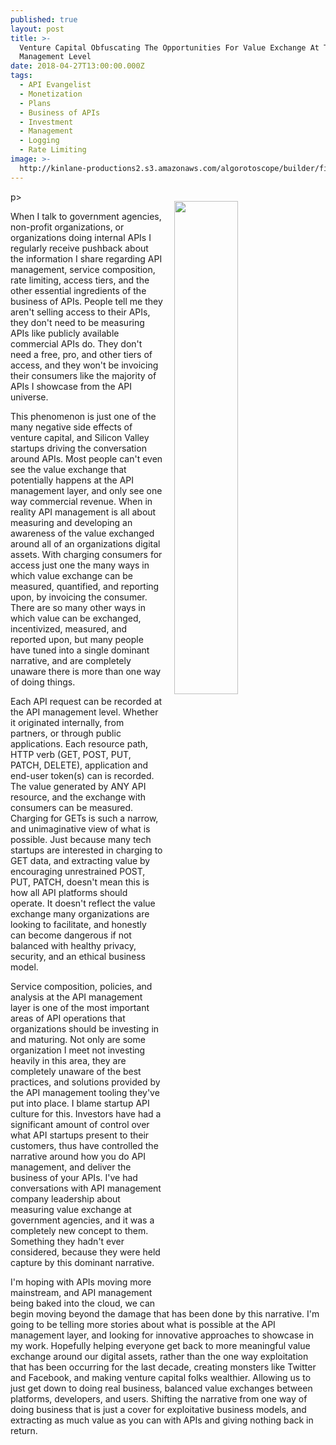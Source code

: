 ```yaml
---
published: true
layout: post
title: >-
  Venture Capital Obfuscating The Opportunities For Value Exchange At The API
  Management Level
date: 2018-04-27T13:00:00.000Z
tags:
  - API Evangelist
  - Monetization
  - Plans
  - Business of APIs
  - Investment
  - Management
  - Logging
  - Rate Limiting
image: >-
  http://kinlane-productions2.s3.amazonaws.com/algorotoscope/builder/filtered/80_140_800_500_0_max_0_1_-5.jpg
---
```

p><img src="{{ page.image }}" width="45%" align="right" style="padding: 15px;" /></p>When I talk to government agencies, non-profit organizations, or organizations doing internal APIs I regularly receive pushback about the information I share regarding API management, service composition, rate limiting, access tiers, and the other essential ingredients of the business of APIs. People tell me they aren't selling access to their APIs, they don't need to be measuring APIs like publicly available commercial APIs do. They don't need a free, pro, and other tiers of access, and they won't be invoicing their consumers like the majority of APIs I showcase from the API universe.

This phenomenon is just one of the many negative side effects of venture capital, and Silicon Valley startups driving the conversation around APIs. Most people can't even see the value exchange that potentially happens at the API management layer, and only see one way commercial revenue. When in reality API management is all about measuring and developing an awareness of the value exchanged around all of an organizations digital assets. With charging consumers for access just one the many ways in which value exchange can be measured, quantified, and reporting upon, by invoicing the consumer. There are so many other ways in which value can be exchanged, incentivized, measured, and reported upon, but many people have tuned into a single dominant narrative, and are completely unaware there is more than one way of doing things.

Each API request can be recorded at the API management level. Whether it originated internally, from partners, or through public applications. Each resource path, HTTP verb (GET, POST, PUT, PATCH, DELETE), application and end-user token(s) can is recorded. The value generated by ANY API resource, and the exchange with consumers can be measured. Charging for GETs is such a narrow, and unimaginative view of what is possible. Just because many tech startups are interested in charging to GET data, and extracting value by encouraging unrestrained POST, PUT, PATCH, doesn't mean this is how all API platforms should operate. It doesn't reflect the value exchange many organizations are looking to facilitate, and honestly can become dangerous if not balanced with healthy privacy, security, and an ethical business model.

Service composition, policies, and analysis at the API management layer is one of the most important areas of API operations that organizations should be investing in and maturing. Not only are some organization I meet not investing heavily in this area, they are completely unaware of the best practices, and solutions provided by the API management tooling they've put into place. I blame startup API culture for this. Investors have had a significant amount of control over what API startups present to their customers, thus have controlled the narrative around how you do API management, and deliver the business of your APIs. I've had conversations with API management company leadership about measuring value exchange at government agencies, and it was a completely new concept to them. Something they hadn't ever considered, because they were held capture by this dominant narrative.

I'm hoping with APIs moving more mainstream, and API management being baked into the cloud, we can begin moving beyond the damage that has been done by this narrative. I'm going to be telling more stories about what is possible at the API management layer, and looking for innovative approaches to showcase in my work. Hopefully helping everyone get back to more meaningful value exchange around our digital assets, rather than the one way exploitation that has been occurring for the last decade, creating monsters like Twitter and Facebook, and making venture capital folks wealthier. Allowing us to just get down to doing real business, balanced value exchanges between platforms, developers, and users. Shifting the narrative from one way of doing business that is just a cover for exploitative business models, and extracting as much value as you can with APIs and giving nothing back in return.
